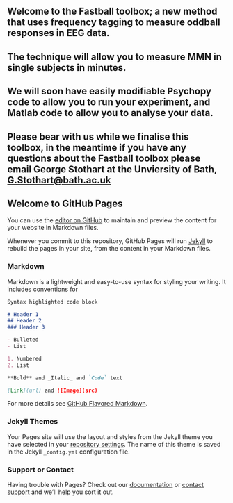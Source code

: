 ## Welcome to the Fastball toolbox; a new method that uses frequency tagging to measure oddball responses in EEG data.

## The technique will allow you to measure MMN in single subjects in minutes.

## We will soon have easily modifiable Psychopy code to allow you to run your experiment, and Matlab code to allow you to analyse your data. 

## Please bear with us while we finalise this toolbox, in the meantime if you have any questions about the Fastball toolbox please email George Stothart at the Unviersity of Bath, G.Stothart@bath.ac.uk































## Welcome to GitHub Pages

You can use the [editor on GitHub](https://github.com/gstothart/fastball/edit/master/README.md) to maintain and preview the content for your website in Markdown files.

Whenever you commit to this repository, GitHub Pages will run [Jekyll](https://jekyllrb.com/) to rebuild the pages in your site, from the content in your Markdown files.

### Markdown

Markdown is a lightweight and easy-to-use syntax for styling your writing. It includes conventions for

```markdown
Syntax highlighted code block

# Header 1
## Header 2
### Header 3

- Bulleted
- List

1. Numbered
2. List

**Bold** and _Italic_ and `Code` text

[Link](url) and ![Image](src)
```

For more details see [GitHub Flavored Markdown](https://guides.github.com/features/mastering-markdown/).

### Jekyll Themes

Your Pages site will use the layout and styles from the Jekyll theme you have selected in your [repository settings](https://github.com/gstothart/fastball/settings). The name of this theme is saved in the Jekyll `_config.yml` configuration file.

### Support or Contact

Having trouble with Pages? Check out our [documentation](https://help.github.com/categories/github-pages-basics/) or [contact support](https://github.com/contact) and we’ll help you sort it out.
